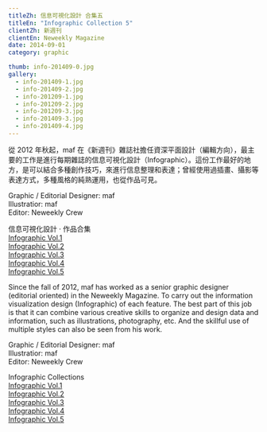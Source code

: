 ```yaml
---
titleZh: 信息可視化設計 合集五
titleEn: "Infographic Collection 5"
clientZh: 新週刊
clientEn: Neweekly Magazine
date: 2014-09-01
category: graphic

thumb: info-201409-0.jpg
gallery:
  - info-201409-1.jpg
  - info-201409-2.jpg
  - info-201209-1.jpg
  - info-201209-2.jpg
  - info-201209-3.jpg
  - info-201409-3.jpg
  - info-201409-4.jpg
---
```


從 2012 年秋起，maf 在《新週刊》雜誌社擔任資深平面設計（編輯方向），最主要的工作是進行每期雜誌的信息可視化設計（Infographic）。這份工作最好的地方，是可以結合多種創作技巧，來進行信息整理和表達；曾經使用過插畫、攝影等表達方式，多種風格的純熟運用，也從作品可見。

Graphic / Editorial Designer: maf<br/>
Illustratior: maf<br/>
Editor: Neweekly Crew

信息可視化設計 · 作品合集<br/>
[Infographic Vol.1](https://maf-works.com/work/infographic-collection-1)<br/>
[Infographic Vol.2](https://maf-works.com/work/infographic-collection-2)<br/>
[Infographic Vol.3](https://maf-works.com/work/infographic-collection-3)<br/>
[Infographic Vol.4](https://maf-works.com/work/infographic-collection-4)<br/>
[Infographic Vol.5](https://maf-works.com/work/infographic-collection-5)

<!-- lang -->

Since the fall of 2012, maf has worked as a senior graphic designer (editorial oriented) in the Neweekly Magazine. To carry out the information visualization design (Infographic) of each feature. The best part of this job is that it can combine various creative skills to organize and design data and information, such as illustrations, photography, etc. And the skillful use of multiple styles can also be seen from his work.

Graphic / Editorial Designer: maf<br/>
Illustratior: maf<br/>
Editor: Neweekly Crew

Infographic Collections<br/>
[Infographic Vol.1](https://maf-works.com/work/infographic-collection-1)<br/>
[Infographic Vol.2](https://maf-works.com/work/infographic-collection-2)<br/>
[Infographic Vol.3](https://maf-works.com/work/infographic-collection-3)<br/>
[Infographic Vol.4](https://maf-works.com/work/infographic-collection-4)<br/>
[Infographic Vol.5](https://maf-works.com/work/infographic-collection-5)
